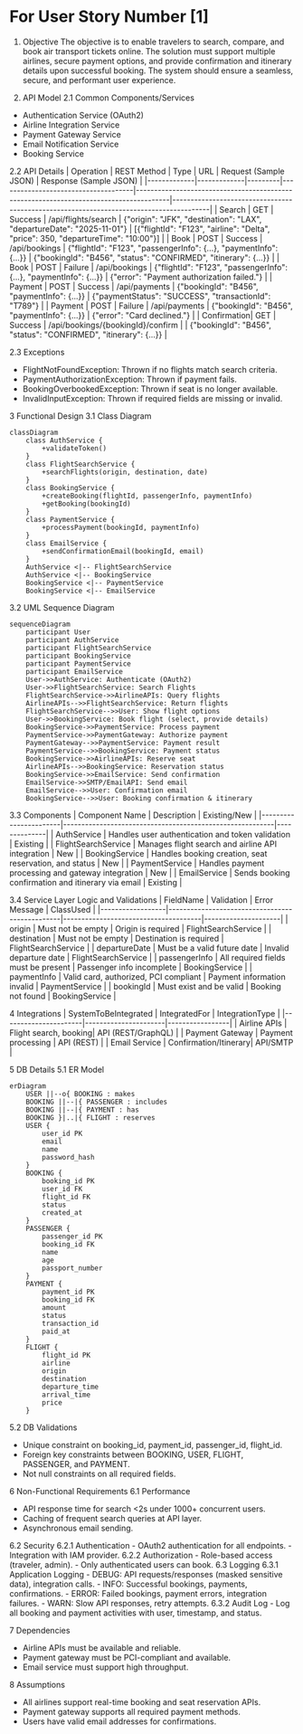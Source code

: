# For User Story Number [1]

1. Objective
The objective is to enable travelers to search, compare, and book air transport tickets online. The solution must support multiple airlines, secure payment options, and provide confirmation and itinerary details upon successful booking. The system should ensure a seamless, secure, and performant user experience.

2. API Model
  2.1 Common Components/Services
  - Authentication Service (OAuth2)
  - Airline Integration Service
  - Payment Gateway Service
  - Email Notification Service
  - Booking Service

  2.2 API Details
| Operation   | REST Method | Type    | URL                                | Request (Sample JSON)                                                                 | Response (Sample JSON)                                                                 |
|-------------|-------------|---------|-------------------------------------|---------------------------------------------------------------------------------------|----------------------------------------------------------------------------------------|
| Search      | GET         | Success | /api/flights/search                 | {"origin": "JFK", "destination": "LAX", "departureDate": "2025-11-01"}         | [{"flightId": "F123", "airline": "Delta", "price": 350, "departureTime": "10:00"}] |
| Book        | POST        | Success | /api/bookings                       | {"flightId": "F123", "passengerInfo": {...}, "paymentInfo": {...}}                | {"bookingId": "B456", "status": "CONFIRMED", "itinerary": {...}}                  |
| Book        | POST        | Failure | /api/bookings                       | {"flightId": "F123", "passengerInfo": {...}, "paymentInfo": {...}}                | {"error": "Payment authorization failed."}                                           |
| Payment     | POST        | Success | /api/payments                       | {"bookingId": "B456", "paymentInfo": {...}}                                        | {"paymentStatus": "SUCCESS", "transactionId": "T789"}                              |
| Payment     | POST        | Failure | /api/payments                       | {"bookingId": "B456", "paymentInfo": {...}}                                        | {"error": "Card declined."}                                                          |
| Confirmation| GET         | Success | /api/bookings/{bookingId}/confirm   |                                                                                       | {"bookingId": "B456", "status": "CONFIRMED", "itinerary": {...}}                  |

  2.3 Exceptions
  - FlightNotFoundException: Thrown if no flights match search criteria.
  - PaymentAuthorizationException: Thrown if payment fails.
  - BookingOverbookedException: Thrown if seat is no longer available.
  - InvalidInputException: Thrown if required fields are missing or invalid.

3 Functional Design
  3.1 Class Diagram
```mermaid
classDiagram
    class AuthService {
        +validateToken()
    }
    class FlightSearchService {
        +searchFlights(origin, destination, date)
    }
    class BookingService {
        +createBooking(flightId, passengerInfo, paymentInfo)
        +getBooking(bookingId)
    }
    class PaymentService {
        +processPayment(bookingId, paymentInfo)
    }
    class EmailService {
        +sendConfirmationEmail(bookingId, email)
    }
    AuthService <|-- FlightSearchService
    AuthService <|-- BookingService
    BookingService <|-- PaymentService
    BookingService <|-- EmailService
```

  3.2 UML Sequence Diagram
```mermaid
sequenceDiagram
    participant User
    participant AuthService
    participant FlightSearchService
    participant BookingService
    participant PaymentService
    participant EmailService
    User->>AuthService: Authenticate (OAuth2)
    User->>FlightSearchService: Search Flights
    FlightSearchService->>AirlineAPIs: Query flights
    AirlineAPIs-->>FlightSearchService: Return flights
    FlightSearchService-->>User: Show flight options
    User->>BookingService: Book flight (select, provide details)
    BookingService->>PaymentService: Process payment
    PaymentService->>PaymentGateway: Authorize payment
    PaymentGateway-->>PaymentService: Payment result
    PaymentService-->>BookingService: Payment status
    BookingService->>AirlineAPIs: Reserve seat
    AirlineAPIs-->>BookingService: Reservation status
    BookingService->>EmailService: Send confirmation
    EmailService->>SMTP/EmailAPI: Send email
    EmailService-->>User: Confirmation email
    BookingService-->>User: Booking confirmation & itinerary
```

  3.3 Components
| Component Name         | Description                                              | Existing/New |
|-----------------------|----------------------------------------------------------|--------------|
| AuthService           | Handles user authentication and token validation         | Existing     |
| FlightSearchService   | Manages flight search and airline API integration        | New          |
| BookingService        | Handles booking creation, seat reservation, and status   | New          |
| PaymentService        | Handles payment processing and gateway integration       | New          |
| EmailService          | Sends booking confirmation and itinerary via email       | Existing     |

  3.4 Service Layer Logic and Validations
| FieldName        | Validation                                      | Error Message                        | ClassUsed           |
|------------------|------------------------------------------------|--------------------------------------|---------------------|
| origin           | Must not be empty                               | Origin is required                   | FlightSearchService |
| destination      | Must not be empty                               | Destination is required              | FlightSearchService |
| departureDate    | Must be a valid future date                     | Invalid departure date               | FlightSearchService |
| passengerInfo    | All required fields must be present             | Passenger info incomplete            | BookingService      |
| paymentInfo      | Valid card, authorized, PCI compliant           | Payment information invalid          | PaymentService      |
| bookingId        | Must exist and be valid                         | Booking not found                    | BookingService      |

4 Integrations
| SystemToBeIntegrated | IntegratedFor         | IntegrationType |
|----------------------|----------------------|-----------------|
| Airline APIs         | Flight search, booking| API (REST/GraphQL) |
| Payment Gateway      | Payment processing    | API (REST)      |
| Email Service        | Confirmation/Itinerary| API/SMTP        |

5 DB Details
  5.1 ER Model
```mermaid
erDiagram
    USER ||--o{ BOOKING : makes
    BOOKING ||--|{ PASSENGER : includes
    BOOKING ||--|{ PAYMENT : has
    BOOKING }|..|{ FLIGHT : reserves
    USER {
        user_id PK
        email
        name
        password_hash
    }
    BOOKING {
        booking_id PK
        user_id FK
        flight_id FK
        status
        created_at
    }
    PASSENGER {
        passenger_id PK
        booking_id FK
        name
        age
        passport_number
    }
    PAYMENT {
        payment_id PK
        booking_id FK
        amount
        status
        transaction_id
        paid_at
    }
    FLIGHT {
        flight_id PK
        airline
        origin
        destination
        departure_time
        arrival_time
        price
    }
```

  5.2 DB Validations
  - Unique constraint on booking_id, payment_id, passenger_id, flight_id.
  - Foreign key constraints between BOOKING, USER, FLIGHT, PASSENGER, and PAYMENT.
  - Not null constraints on all required fields.

6 Non-Functional Requirements
  6.1 Performance
  - API response time for search <2s under 1000+ concurrent users.
  - Caching of frequent search queries at API layer.
  - Asynchronous email sending.

  6.2 Security
    6.2.1 Authentication
    - OAuth2 authentication for all endpoints.
    - Integration with IAM provider.
    6.2.2 Authorization
    - Role-based access (traveler, admin).
    - Only authenticated users can book.
  6.3 Logging
    6.3.1 Application Logging
    - DEBUG: API requests/responses (masked sensitive data), integration calls.
    - INFO: Successful bookings, payments, confirmations.
    - ERROR: Failed bookings, payment errors, integration failures.
    - WARN: Slow API responses, retry attempts.
    6.3.2 Audit Log
    - Log all booking and payment activities with user, timestamp, and status.

7 Dependencies
  - Airline APIs must be available and reliable.
  - Payment gateway must be PCI-compliant and available.
  - Email service must support high throughput.

8 Assumptions
  - All airlines support real-time booking and seat reservation APIs.
  - Payment gateway supports all required payment methods.
  - Users have valid email addresses for confirmations.
